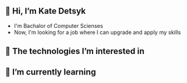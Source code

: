 ## 👋 Hi, I’m Kate Detsyk
- I'm Bachalor of Computer Scienses
- Now, I'm looking for a job where I can upgrade and apply my skills
## 💙 The technologies I’m interested in 
## 🌱 I’m currently learning 


<!---
KateDetsyk/KateDetsyk is a ✨ special ✨ repository because its `README.md` (this file) appears on your GitHub profile.
You can click the Preview link to take a look at your changes.
--->
